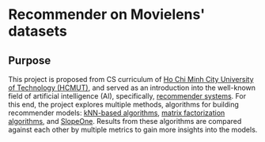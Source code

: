 # Recommender on Movielens' datasets

## Purpose
This project is proposed from CS curriculum of [Ho Chi Minh City University of Technology (HCMUT)](https://hcmut.edu.vn/), and served as an introduction into the well-known field of artificial intelligence (AI), specifically, [recommender systems](https://en.wikipedia.org/wiki/Recommender_system). For this end, the project explores multiple methods, algorithms for building recommender models: [kNN-based algorithms](https://en.wikipedia.org/wiki/K-nearest_neighbors_algorithm), [matrix factorization algorithms](https://en.wikipedia.org/wiki/Matrix_factorization_(recommender_systems)), and [SlopeOne](https://en.wikipedia.org/wiki/Slope_One). Results from these algorithms are compared against each other by multiple metrics to gain more insights into the models.